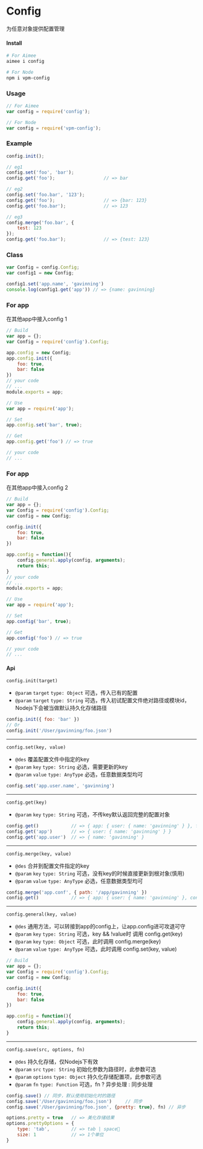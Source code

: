 # Config

为任意对象提供配置管理


#### Install

```sh
# For Aimee
aimee i config
```

```sh
# For Node
npm i vpm-config
```


### Usage
```javascript
// For Aimee
var config = require('config');

```
```javascript
// For Node
var config = require('vpm-config');

```
### Example
```javascript
config.init();

// eg1
config.set('foo', 'bar');
config.get('foo');					// => bar

// eg2
config.set('foo.bar', '123');
config.get('foo');					// => {bar: 123}
config.get('foo.bar');				// => 123

// eg3
config.merge('foo.bar', {
    test: 123
});
config.get('foo.bar');				// => {test: 123}
```  

### Class
```javascript
var Config = config.Config;
var config1 = new Config;

config1.set('app.name', 'gavinning')
console.log(config1.get('app')) // => {name: gavinning}
```

### For app
在其他app中接入config 1
```js
// Build
var app = {};
var Config = require('config').Config;

app.config = new Config;
app.config.init({
    foo: true,
    bar: false
})
// your code
// ...
module.exports = app;
```
```js
// Use
var app = require('app');

// Set
app.config.set('bar', true);

// Get
app.config.get('foo') // => true

// your code
// ...
```

### For app
在其他app中接入config 2
```js
// Build
var app = {};
var Config = require('config').Config;
var config = new Config;

config.init({
    foo: true,
    bar: false
})

app.config = function(){
    config.general.apply(config, arguments);
    return this;
}
// your code
// ...
module.exports = app;
```
```js
// Use
var app = require('app');

// Set
app.config('bar', true);

// Get
app.config('foo') // => true

// your code
// ...
```

#### Api

``config.init(target)``
* ``@param`` ``target`` ``type: Object`` 可选，传入已有的配置
* ``@param`` ``target`` ``type: String`` 可选，传入初试配置文件绝对路径或模块id，Nodejs下会被当做默认持久化存储路径   
```javascript
config.init({ foo: 'bar' })
// Or
config.init('/User/gavinning/foo.json')
```
---

``config.set(key, value)``
* ``@des`` 覆盖配置文件中指定的key
* ``@param`` ``key`` ``type: String`` 必选，需要更新的key
* ``@param`` ``value`` ``type: AnyType`` 必选，任意数据类型均可
```javascript
config.set('app.user.name', 'gavinning')
```
---

``config.get(key)``
* ``@param`` ``key`` ``type: String`` 可选，不传key默认返回完整的配置对象
```javascript
config.get()            // => { app: { user: { name: 'gavinning' } }, foo: 'bar' }
config.get('app')       // => { user: { name: 'gavinning' } }
config.get('app.user')  // => { name: 'gavinning' }
```
---

``config.merge(key, value)``
* ``@des`` 合并到配置文件指定的key
* ``@param`` ``key`` ``type: String`` 可选，没有key的时候直接更新到根对象(慎用)
* ``@param`` ``value`` ``type: AnyType`` 必选，任意数据类型均可
```javascript
config.merge('app.conf', { path: '/app/gavinning' })
config.get()            // => { app: { user: { name: 'gavinning' }, conf: { path: '/app/gavinning' } }, foo: 'bar' }
```
---
``config.general(key, value)``
* ``@des`` 通用方法，可以转接到app的config上，让app.config进可攻退可守
* ``@param`` ``key`` ``type: String`` 可选，key && !value时 调用 config.get(key)
* ``@param`` ``key`` ``type: Object`` 可选，此时调用 config.merge(key)
* ``@param`` ``value`` ``type: AnyType`` 可选，此时调用 config.set(key, value)
```javascript
// Build
var app = {};
var Config = require('config').Config;
var config = new Config;

config.init({
    foo: true,
    bar: false
})

app.config = function(){
    config.general.apply(config, arguments);
    return this;
}
```


---

``config.save(src, options, fn)``
* ``@des`` 持久化存储，仅Nodejs下有效
* ``@param`` ``src`` ``type: String`` 初始化参数为路径时，此参数可选
* ``@param`` ``options`` ``type: Object`` 持久化存储配置项，此参数可选
* ``@param`` ``fn`` ``type: Function`` 可选，fn ? 异步处理 : 同步处理
```javascript
config.save() // 同步，默认使用初始化时的路径
config.save('/User/gavinning/foo.json')     // 同步
config.save('/User/gavinning/foo.json', {pretty: true}, fn) // 异步

options.pretty = true   // => 美化存储结果
options.prettyOptions = {
    type: 'tab',        // => tab | space
    size: 1             // => 1个单位
}
```
